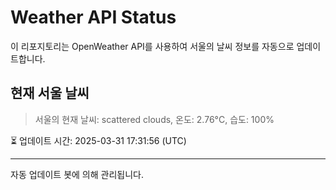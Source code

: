 
# Weather API Status

이 리포지토리는 OpenWeather API를 사용하여 서울의 날씨 정보를 자동으로 업데이트합니다.

## 현재 서울 날씨
> 서울의 현재 날씨: scattered clouds, 온도: 2.76°C, 습도: 100%

⏳ 업데이트 시간: 2025-03-31 17:31:56 (UTC)

---
자동 업데이트 봇에 의해 관리됩니다.

